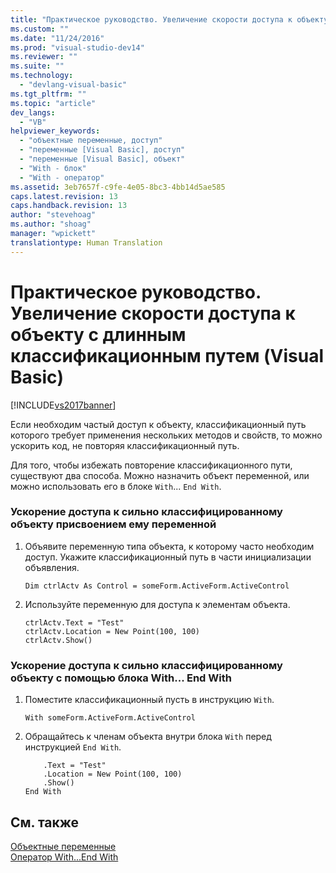 ```yaml
---
title: "Практическое руководство. Увеличение скорости доступа к объекту с длинным классификационным путем (Visual Basic) | Microsoft Docs"
ms.custom: ""
ms.date: "11/24/2016"
ms.prod: "visual-studio-dev14"
ms.reviewer: ""
ms.suite: ""
ms.technology: 
  - "devlang-visual-basic"
ms.tgt_pltfrm: ""
ms.topic: "article"
dev_langs: 
  - "VB"
helpviewer_keywords: 
  - "объектные переменные, доступ"
  - "переменные [Visual Basic], доступ"
  - "переменные [Visual Basic], объект"
  - "With - блок"
  - "With - оператор"
ms.assetid: 3eb7657f-c9fe-4e05-8bc3-4bb14d5ae585
caps.latest.revision: 13
caps.handback.revision: 13
author: "stevehoag"
ms.author: "shoag"
manager: "wpickett"
translationtype: Human Translation
---
```

# Практическое руководство. Увеличение скорости доступа к объекту с длинным классификационным путем (Visual Basic)
[!INCLUDE[vs2017banner](../../../../csharp/includes/vs2017banner.md)]

Если необходим частый доступ к объекту, классификационный путь которого требует применения нескольких методов и свойств, то можно ускорить код, не повторяя классификационный путь.  
  
 Для того, чтобы избежать повторение классификационного пути, существуют два способа.  Можно назначить объект переменной, или можно использовать его в блоке `With`... `End With`.  
  
### Ускорение доступа к сильно классифицированному объекту присвоением ему переменной  
  
1.  Объявите переменную типа объекта, к которому часто необходим доступ.  Укажите классификационный путь в части инициализации объявления.  
  
    ```  
    Dim ctrlActv As Control = someForm.ActiveForm.ActiveControl  
    ```  
  
2.  Используйте переменную для доступа к элементам объекта.  
  
    ```  
    ctrlActv.Text = "Test"  
    ctrlActv.Location = New Point(100, 100)  
    ctrlActv.Show()  
    ```  
  
### Ускорение доступа к сильно классифицированному объекту с помощью блока With... End With  
  
1.  Поместите классификационный пусть в инструкцию `With`.  
  
    ```  
    With someForm.ActiveForm.ActiveControl  
    ```  
  
2.  Обращайтесь к членам объекта внутри блока `With` перед инструкцией `End With`.  
  
    ```  
        .Text = "Test"  
        .Location = New Point(100, 100)  
        .Show()  
    End With  
    ```  
  
## См. также  
 [Объектные переменные](../../../../visual-basic/programming-guide/language-features/variables/object-variables.md)   
 [Оператор With...End With](../../../../visual-basic/language-reference/statements/with-end-with-statement.md)